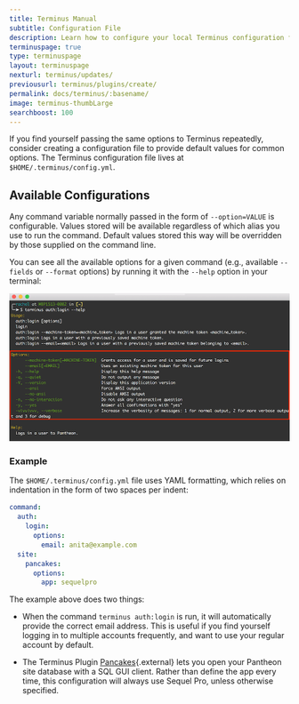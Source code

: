 ```yaml
---
title: Terminus Manual
subtitle: Configuration File
description: Learn how to configure your local Terminus configuration file.
terminuspage: true
type: terminuspage
layout: terminuspage
nexturl: terminus/updates/
previousurl: terminus/plugins/create/
permalink: docs/terminus/:basename/
image: terminus-thumbLarge
searchboost: 100
---
```

If you find yourself passing the same options to Terminus repeatedly, consider creating a configuration file to provide default values for common options. The Terminus configuration file lives at `$HOME/.terminus/config.yml`.

## Available Configurations
Any command variable normally passed in the form of `--option=VALUE` is configurable. Values stored will be available regardless of which alias you use to run the command. Default values stored this way will be overridden by those supplied on the command line.

You can see all the available options for a given command (e.g., available `--fields` or `--format` options) by running it with the `--help` option in your terminal:

![Terminus Help Command Example](/source/docs/assets/images/terminus-help-example.png)

### Example
The `$HOME/.terminus/config.yml` file uses YAML formatting, which relies on indentation in the form of two spaces per indent:

```yml
command:
  auth:
    login:
      options:
        email: anita@example.com
  site:
    pancakes:
      options:
        app: sequelpro
```

The example above does two things:

 - When the command `terminus auth:login` is run, it will automatically provide the correct email address. This is useful if you find yourself logging in to multiple accounts frequently, and want to use your regular account by default.

 - The Terminus Plugin [Pancakes](https://github.com/terminus-plugin-project/terminus-pancakes-plugin){.external} lets you open your Pantheon site database with a SQL GUI client. Rather than define the app every time, this configuration will always use Sequel Pro, unless otherwise specified.
